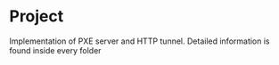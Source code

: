 # Project
Implementation of PXE server and HTTP tunnel. Detailed information is found inside every folder
